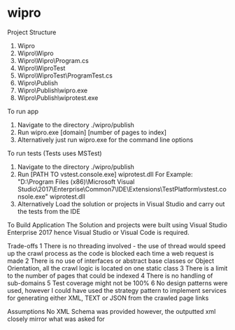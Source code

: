 # wipro
Project Structure
1) Wipro 
2) Wipro\Wipro 
3) Wipro\Wipro\Program.cs 
4) Wipro\WiproTest 
5) Wipro\WiproTest\ProgramTest.cs
6) Wipro\Publish
7) Wipro\Publish\wipro.exe 
8) Wipro\Publish\wiprotest.exe 

To run app
1) Navigate to the directory ./wipro/publish 
2) Run wipro.exe [domain] [number of pages to index]
3) Alternatively just run wipro.exe for the command line options
 
To run tests (Tests uses MSTest)
1) Navigate to the directory ./wipro/publish 
2) Run [PATH TO vstest.console.exe] wiprotest.dll
   For Example: "D:\Program Files (x86)\Microsoft Visual Studio\2017\Enterprise\Common7\IDE\Extensions\TestPlatform\vstest.console.exe" wiprotest.dll
3) Alternatively Load the solution or projects in Visual Studio and carry out the tests from  the IDE


To Build Application
The Solution and projects were built using Visual Studio Enterprise 2017 hence Visual Studio or Visual Code is required.


Trade-offs
1 There is no threading involved - the use of thread would speed up the crawl process as the code is blocked each time a web request is made
2 There is no use of interfaces or abstract base classes or Object Orientation, all the crawl logic is located on one static class
3 There is a limit to the number of pages that could be indexed
4 There is no handling of sub-domains
5 Test coverage might not be 100% 
6 No design patterns were used, however I could have used the strategy pattern to implement services for generating either XML, TEXT or JSON from the crawled page links

Assumptions 
No XML Schema was provided however, the outputted xml closely mirror what was asked for
